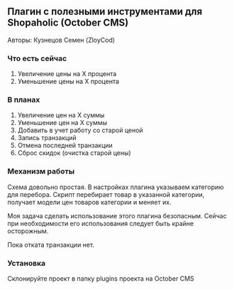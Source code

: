 ## Плагин с полезными инструментами для Shopaholic (October CMS)

Авторы: Кузнецов Семен (ZloyCod)

### Что есть сейчас

1. Увеличение цены на X процента
2. Уменьшение цены на X процента


### В планах

1. Увеличение цен на X суммы
2. Уменьшение цен на X суммы
3. Добавить в учет работу со старой ценой
4. Запись транзакций
5. Отмена последней транзакции
6. Сброс скидок (очистка старой цены)

### Механизм работы

Схема довольно простая. В настройках плагина указываем категорию для перебора.
Скрипт перебирает товар в указанной категории, получает модели цен товаров категории и 
меняет их.

Моя задача сделать использование этого плагина безопасным. Сейчас при необходимости его использования следует быть крайне осторожным.

Пока отката транзакции нет.

### Установка

Склонируйте проект в папку plugins проекта на October CMS